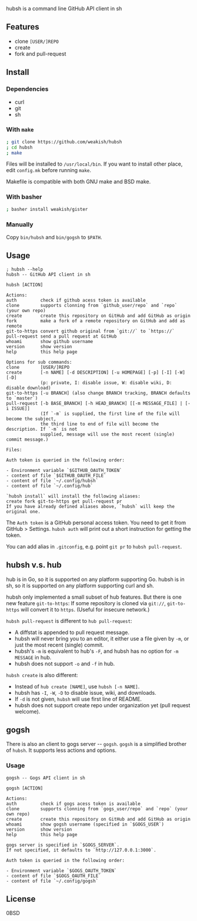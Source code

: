 hubsh is a command line GitHub API client in sh

Features
--------

- clone `[USER/]REPO`
- create
- fork and pull-request

Install
--------

### Dependencies

- curl
- git
- sh

### With `make`

```sh
; git clone https://github.com/weakish/hubsh
; cd hubsh
; make
```

Files will be installed to `/usr/local/bin`.
If you want to install other place, edit `config.mk` before running `make`.

Makefile is compatible with both GNU make and BSD make.

### With basher

```sh
; basher install weakish/gister
```

### Manually

Copy `bin/hubsh` and `bin/gogsh` to `$PATH`.

Usage
------

```
; hubsh --help
hubsh -- GitHub API client in sh

hubsh [ACTION]

Actions:
auth         check if github acess token is available
clone        supports clonning from `github_user/repo` and `repo` (your own repo)
create       create this repository on GitHub and add GitHub as origin
fork         make a fork of a remote repository on GitHub and add as remote
git-to-https convert github original from `git://` to `https://`
pull-request send a pull request at GitHub
whoami       show github username
version      show version
help         this help page

Options for sub commands:
clone        [USER/]REPO
create       [-n NAME] [-d DESCRIPTION] [-u HOMEPAGE] [-p] [-I] [-W] [-D]
             (p: private, I: disable issue, W: disable wiki, D: disable download)
git-to-https [-u BRANCH] (also change BRANCH tracking, BRANCH defaults to `master`)
pull-request [-b BASE_BRANCH] [-h HEAD_BRANCH] [[-m MESSAGE_FILE] | [-i ISSUE]]
             (If `-m` is supplied, the first line of the file will become the subject,
             the third line to end of file will become the description. If `-m` is not
             supplied, message will use the most recent (single) commit message.)

Files:

Auth token is queried in the following order:

- Environment variable `$GITHUB_OAUTH_TOKEN`
- content of file `$GITHUB_OAUTH_FILE`
- content of file `~/.config/hubsh`
- content of file `~/.config/hub`

`hubsh install` will install the following aliases:
create fork git-to-https get pull-request pr
If you have already defined aliases above, `hubsh` will keep the original one.
```

The `Auth token` is a GitHub personal access token.
You need to get it from GitHub > Settings.
`hubsh auth` will print out a short instruction for getting the token.

You can add alias in `.gitconfig`, e.g. point `git pr` to `hubsh pull-request`.

hubsh v.s. hub
--------------

hub is in Go, so it is supported on any platform supporting Go.
hubsh is in sh, so it is supported on any platform supporting curl and sh.

hubsh only implemented a small subset of hub features.
But there is one new feature `git-to-https`:
If some repository is cloned via `git://`, `git-to-https` will convert it to `https`.
(Useful for insecure network.)

`hubsh pull-request` is different to `hub pull-request`:

- A diffstat is appended to pull request message.
- hubsh will never bring you to an editor,
  it either use a file given by `-m`, or just the most recent (single) commit.
- hubsh's `-m` is equivalent to hub's `-F`, and hubsh has no option for `-m MESSAGE` in hub.
- hubsh does not support `-o` and `-f` in hub.

`hubsh create` is also different:

- Instead of `hub create [NAME]`, use `hubsh [-n NAME]`.
- hubsh has `-I`, `-W`, `-D` to disable issue, wiki, and downloads.
- If `-d` is not given, `hubsh` will use first line of README.
- hubsh does not support create repo under organization yet (pull request welcome).

gogsh
-----

There is also an client to gogs server -- `gogsh`.
`gogsh` is a simplified brother of `hubsh`.
It supports less actions and options.

### Usage

```
gogsh -- Gogs API client in sh

gogsh [ACTION]

Actions:
auth         check if gogs acess token is available
clone        supports clonning from `gogs_user/repo` and `repo` (your own repo)
create       create this repository on GitHub and add GitHub as origin
whoami       show gogsh username (specified in `$GOGS_USER`)
version      show version
help         this help page

gogs server is specified in `$GOGS_SERVER`.
If not specified, it defaults to `http://127.0.0.1:3000`.

Auth token is queried in the following order:

- Environment variable `$GOGS_OAUTH_TOKEN`
- content of file `$GOGS_OAUTH_FILE`
- content of file `~/.config/gogsh`
```

License
--------

0BSD
